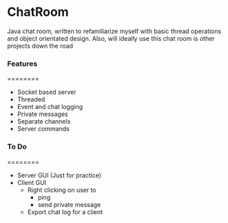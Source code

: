 ChatRoom
========

Java chat room, written to refamiliarize myself with basic thread operations and object orientated design. Also, will ideally use this chat room is other projects down the road


### Features
========
* Socket based server
* Threaded
* Event and chat logging
* Private messages
* Separate channels
* Server commands

### To Do
========
* Server GUI (Just for practice)
* Client GUI
    * Right clicking on user to
        * ping
        * send private message
    * Export chat log for a client